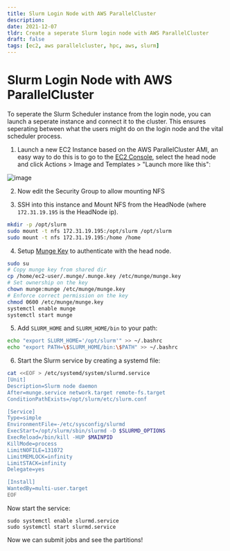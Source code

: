 ```yaml
---
title: Slurm Login Node with AWS ParallelCluster
description:
date: 2021-12-07
tldr: Create a seperate Slurm login node with AWS ParallelCluster
draft: false
tags: [ec2, aws parallelcluster, hpc, aws, slurm]
---
```


# Slurm Login Node with AWS ParallelCluster

To seperate the Slurm Scheduler instance from the login node, you can launch a seperate instance and connect it to the cluster. This ensures seperating between what the users might do on the login node and the vital scheduler process. 

1. Launch a new EC2 Instance based on the AWS ParallelCluster AMI, an easy way to do this is to go to the [EC2 Console](https://console.aws.amazon.com/ec2/v2/home), select the head node and click Actions > Image and Templates > "Launch more like this":

![image](https://user-images.githubusercontent.com/5545980/145072364-c225aa4d-e697-4dce-8312-8b110eaba0c4.png)

2. Now edit the Security Group to allow mounting NFS

3. SSH into this instance and Mount NFS from the HeadNode (where `172.31.19.195` is the HeadNode ip).

```bash
mkdir -p /opt/slurm
sudo mount -t nfs 172.31.19.195:/opt/slurm /opt/slurm
sudo mount -t nfs 172.31.19.195:/home /home
```

4. Setup [Munge Key](https://slurm.schedmd.com/quickstart_admin.html#communication) to authenticate with the head node.

```bash
sudo su
# Copy munge key from shared dir
cp /home/ec2-user/.munge/.munge.key /etc/munge/munge.key
# Set ownership on the key
chown munge:munge /etc/munge/munge.key
# Enforce correct permission on the key
chmod 0600 /etc/munge/munge.key
systemctl enable munge
systemctl start munge
```

5. Add `SLURM_HOME` and `SLURM_HOME/bin` to your path:

```bash
echo "export SLURM_HOME='/opt/slurm'" >> ~/.bashrc
echo "export PATH=\$SLURM_HOME/bin:\$PATH" >> ~/.bashrc
```

6. Start the Slurm service by creating a systemd file:

```bash
cat <<EOF > /etc/systemd/system/slurmd.service
[Unit]
Description=Slurm node daemon
After=munge.service network.target remote-fs.target
ConditionPathExists=/opt/slurm/etc/slurm.conf

[Service]
Type=simple
EnvironmentFile=-/etc/sysconfig/slurmd
ExecStart=/opt/slurm/sbin/slurmd -D $SLURMD_OPTIONS
ExecReload=/bin/kill -HUP $MAINPID
KillMode=process
LimitNOFILE=131072
LimitMEMLOCK=infinity
LimitSTACK=infinity
Delegate=yes

[Install]
WantedBy=multi-user.target
EOF
```

Now start the service:

```
sudo systemctl enable slurmd.service
sudo systemctl start slurmd.service
```

Now we can submit jobs and see the partitions!
